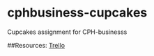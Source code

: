 # cphbusiness-cupcakes

Cupcakes assignment for CPH-businesss


##Resources:
<a href="https://trello.com/b/S2oO43ZW/cupcake">Trello</a>
